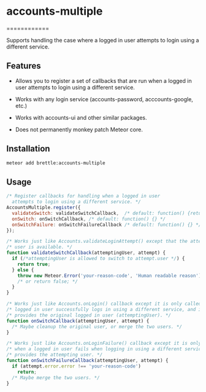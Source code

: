 # accounts-multiple
============

Supports handling the case where a logged in user attempts to login using a
different service.

## Features

- Allows you to register a set of callbacks that are run when a logged in user
  attempts to login using a different service.

- Works with any login service (accounts-password, acccounts-google, etc.)

- Works with accounts-ui and other similar packages.

- Does not permanently monkey patch Meteor core.

## Installation
```sh
meteor add brettle:accounts-multiple
```

## Usage

```javascript
/* Register callbacks for handling when a logged in user
  attempts to login using a different service. */
AccountsMultiple.register({
  validateSwitch: validateSwitchCallback,  /* default: function() {return true;} */
  onSwitch: onSwitchCallback, /* default: function() {} */
  onSwitchFailure: onSwitchFailureCallback /* default: function() {} */
});

/* Works just like Accounts.validateLoginAttempt() except that the attempting
/* user is available. */
function validateSwitchCallback(attemptingUser, attempt) {
  if (/*attemptingUser is allowed to switch to attempt.user */) {
    return true;
  } else {
    throw new Meteor.Error('your-reason-code', 'Human readable reason');
    /* or return false; */
  }
}

/* Works just like Accounts.onLogin() callback except it is only called when a
/* logged in user successfully logs in using a different service, and it
/* provides the original logged in user (attemptingUser). */
function onSwitchCallback(attemptingUser, attempt) {
  /* Maybe cleanup the original user, or merge the two users. */
}

/* Works just like Accounts.onLoginFailure() callback except it is only called
/* when a logged in user fails when logging in using a different service, and it
/* provides the attempting user. */
function onSwitchFailureCallback(attemptingUser, attempt) {
  if (attempt.error.error !== 'your-reason-code')
    return;
  /* Maybe merge the two users. */  
}
```
